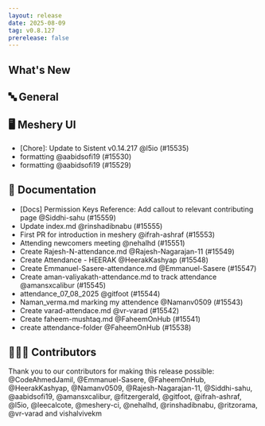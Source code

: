```yaml
---
layout: release
date: 2025-08-09
tag: v0.8.127
prerelease: false
---
```


## What's New
## 🔤 General
## 🖥 Meshery UI

- \[Chore\]: Update to Sistent v0.14.217 @l5io (#15535)
- formatting @aabidsofi19 (#15530)
- formatting @aabidsofi19 (#15529)

## 📖 Documentation

- \[Docs\] Permission Keys Reference: Add callout to relevant contributing page @Siddhi-sahu (#15559)
- Update index.md @rinshadibnabu (#15555)
- First PR for introduction in meshery @ifrah-ashraf (#15553)
- Attending newcomers meeting @nehalhd (#15551)
- Create Rajesh-N-attendance.md @Rajesh-Nagarajan-11 (#15549)
- Create Attendance - HEERAK @HeerakKashyap (#15548)
- Create Emmanuel-Sasere-attendance.md @Emmanuel-Sasere (#15547)
- Create aman-valiyakath-attendance.md to track attendance @amansxcalibur (#15545)
- attendance_07_08_2025 @gitfoot (#15544)
-  Naman_verma.md marking my attendence @Namanv0509 (#15543)
- Create varad-attendace.md @vr-varad (#15542)
- Create faheem-mushtaq.md @FaheemOnHub (#15541)
- create attendance-folder @FaheemOnHub (#15538)

## 👨🏽‍💻 Contributors

Thank you to our contributors for making this release possible:
@CodeAhmedJamil, @Emmanuel-Sasere, @FaheemOnHub, @HeerakKashyap, @Namanv0509, @Rajesh-Nagarajan-11, @Siddhi-sahu, @aabidsofi19, @amansxcalibur, @fitzergerald, @gitfoot, @ifrah-ashraf, @l5io, @leecalcote, @meshery-ci, @nehalhd, @rinshadibnabu, @ritzorama, @vr-varad and vishalvivekm

